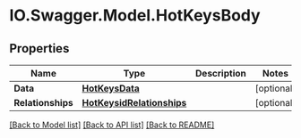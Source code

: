 # IO.Swagger.Model.HotKeysBody
## Properties

Name | Type | Description | Notes
------------ | ------------- | ------------- | -------------
**Data** | [**HotKeysData**](HotKeysData.md) |  | [optional] 
**Relationships** | [**HotKeysidRelationships**](HotKeysidRelationships.md) |  | [optional] 

[[Back to Model list]](../README.md#documentation-for-models) [[Back to API list]](../README.md#documentation-for-api-endpoints) [[Back to README]](../README.md)

